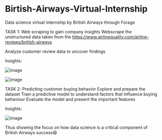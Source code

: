 # Birtish-Airways-Virtual-Internship

Data science virtual internship by British Airways through Forage

TASK 1: Web scraping to gain company insights
  Webscrape the unstructured data taken from the https://www.airlinequality.com/airline-reviews/british-airways
  
  Analyze customer review data to uncover findings


Insights:

![image](https://github.com/Abiramashree/Birtish-Airways-Virtual-Internship-/assets/100403590/856a31d4-46e3-4a96-8da0-fad26e991df3)

![image](https://github.com/Abiramashree/Birtish-Airways-Virtual-Internship-/assets/100403590/6774af7d-f764-407d-87de-0b327e64d1fa)


TASK 2: Predicting customer buying behavior
  Explore and prepare the dataset
  Train a predictive model to understand factors that influence buying behaviour
  Evaluate the model and present the important features


Insights:

![image](https://github.com/Abiramashree/Birtish-Airways-Virtual-Internship-/assets/100403590/dcb69ee6-83ff-43f9-9d68-0a2bddf897b0)




Thus showing the focus on how data science is a critical component of British Airways success😄










